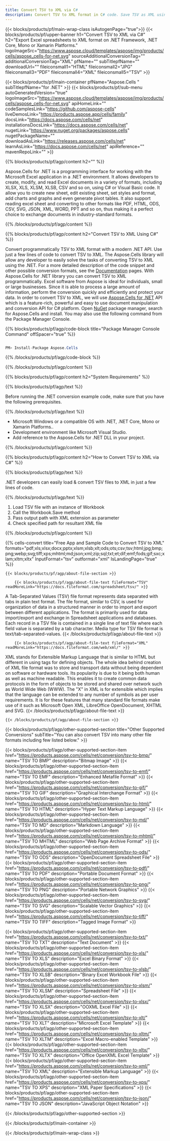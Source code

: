 ```yaml
---
title: Convert TSV to XML via C#
description: Convert TSV to XML format in C# code. Save TSV as XML using VB.NET, Asp.NET or any .NET based application.
---
```


{{< blocks/products/pf/main-wrap-class isAutogenPage="true">}}
{{< blocks/products/pf/upper-banner h1="Convert TSV to XML via C#" h2="Export Excel spreadsheets to XML format on .NET Framework, .NET Core, Mono or Xamarin Platforms." logoImageSrc="https://www.aspose.cloud/templates/aspose/img/products/cells/aspose_cells-for-net.svg" sourceAdditionalConversionTag="" additionalConversionTag="XML" pfName="" subTitlepfName="" downloadUrl="" fileiconsmall1="HTML" fileiconsmall2="JPG" fileiconsmall3="PDF" fileiconsmall4="XML" fileiconsmall5="TSV" >}}

{{< blocks/products/pf/main-container pfName="Aspose.Cells " subTitlepfName="for .NET" >}}
{{< blocks/products/pf/sub-menu autoGeneratedVersion="true" logoImageSrc="https://www.aspose.cloud/templates/aspose/img/products/cells/aspose_cells-for-net.svg" apiHomeLink="" codeSamplesLink="https://github.com/aspose-cells" liveDemosLink="https://products.aspose.app/cells/family" docsLink="https://docs.aspose.com/cells/net" installationsDocsLink="https://docs.aspose.com/cells/net" nugetLink="https://www.nuget.org/packages/aspose.cells" nugetPackageName="" downloadAsLink="https://releases.aspose.com/cells/net" learnAsLink="https://docs.aspose.com/cells/net" apiReference="" mavenRepoLink="" >}}

{{% blocks/products/pf/agp/content h2="" %}}

 Aspose.Cells for .NET is a programming interface for working with the Microsoft Excel application in a .NET environment. It allows developers to create, modify, and read Excel documents in a variety of formats, including XLSX, XLS, XLSM, XLSB, CSV and so on, using C# or Visual Basic code. It allow you to create new sheet, edit existing sheet, set styles and format, add charts and graphs and even generate pivot tables. It also support reading excel sheet and converting to other formats like PDF, HTML, ODS, CSV, SVG, JSON, XML, WORD, PPT and so on, thus making it a perfect choice to exchange documents in industry-standard formats.

{{% /blocks/products/pf/agp/content %}}

{{% blocks/products/pf/agp/content h2="Convert TSV to XML Using C#" %}}

 Convert programmatically TSV to XML format with a modern .NET API. Use just a few lines of code to convert TSV to XML. The Aspose.Cells library will allow any developer to easily solve the tasks of converting TSV to XML using the .NET. For a more detailed description of the code snippet and other possible conversion formats, see the [Documentation](https://docs.aspose.com/cells/net) pages. With Aspose.Cells for .NET library you can convert TSV to XML programmatically. Excel software from Aspose is ideal for individuals, small or large businesses. Since it is able to process a large amount of information, perform the conversion quickly and efficiently and protect your data. In order to convert TSV to XML, we will use [Aspose.Cells for .NET](https://products.aspose.com/cells/net) API which is a feature-rich, powerful and easy to use document manipulation and conversion API for C# platform. Open [NuGet](https://www.nuget.org/packages/aspose.cells) package manager, search for Aspose.Cells and install. You may also use the following command from the Package Manager Console.

{{% blocks/products/pf/agp/code-block title="Package Manager Console Command" offSpacer="true" %}}

```cs

PM> Install-Package Aspose.Cells

```

{{% /blocks/products/pf/agp/code-block %}}

{{% /blocks/products/pf/agp/content %}}

{{% blocks/products/pf/agp/content h2="System Requirements" %}}

{{% blocks/products/pf/agp/text %}}

 Before running the .NET conversion example code, make sure that you have the following prerequisites.

{{% /blocks/products/pf/agp/text %}}

-  Microsoft Windows or a compatible OS with .NET, .NET Core, Mono or Xamarin Platforms..
-  Development environment like Microsoft Visual Studio.
-  Add reference to the Aspose.Cells for .NET DLL in your project. 

{{% /blocks/products/pf/agp/content %}}

{{% blocks/products/pf/agp/content h2="How to Convert TSV to XML via C#" %}}

{{% blocks/products/pf/agp/text %}}

 .NET developers can easily load & convert TSV files to XML in just a few lines of code.

{{% /blocks/products/pf/agp/text %}}

1.  Load TSV file with an instance of Workbook
1.  Call the Workbook.Save method
1.  Pass output path with XML extension as parameter
1.  Check specified path for resultant XML file

{{% /blocks/products/pf/agp/content %}}

{{% cells-convert title="Free App and Sample Code to Convert TSV to XML" formats="pdf;xls;xlsx;docx;pptx;xlsm;xlsb;xlt;ods;ots;csv;tsv;html;jpg;bmp;png;webp;svg;tiff;xps;mhtml;md;json;xml;zip;sql;txt;et;dif;emf;fods;gif;sxc;xlam;xltm;xltx" InputFormat="tsv" outformat="xml" IsLandingPage="true" %}}
 
<!-- aboutfile Starts -->


    {{< blocks/products/pf/agp/about-file-section >}}

        {{< blocks/products/pf/agp/about-file-text fileFormat="TSV" readMoreLink="https://docs.fileformat.com/spreadsheet/tsv/" >}}
A Tab-Separated Values (TSV) file format represents data separated with tabs in plain text format. The file format, similar to CSV, is used for organization of data in a structured manner in order to import and export between different applications. The format is primarily used for data import/export and exchange in Spreadsheet applications and databases. Each record in a TSV file is contained in a single line of text file where each field value is separated by a tab character. Media type for TSV file format is text/tab-separated-values.
        {{< /blocks/products/pf/agp/about-file-text >}}

        {{< blocks/products/pf/agp/about-file-text fileFormat="XML" readMoreLink="https://docs.fileformat.com/web/xml/" >}}
XML stands for Extensible Markup Language that is similar to HTML but different in using tags for defining objects. The whole idea behind creation of XML file format was to store and transport data without being dependent on software or hardware tools. Its popularity is due to it being both human as well as machine readable. This enables it to create common data protocols in the form of objects to be stored and shared over network such as World Wide Web (WWW). The "X" in XML is for extensible which implies that the language can be extended to any number of symbols as per user requirements. It is for these features that many standard file formats make use of it such as Microsoft Open XML, LibreOffice OpenDocument, XHTML and SVG.
        {{< /blocks/products/pf/agp/about-file-text >}}

    {{< /blocks/products/pf/agp/about-file-section >}}

<!-- aboutfile Ends -->

{{< blocks/products/pf/agp/other-supported-section title="Other Supported Conversions" subTitle="You can also convert TSV into many other file formats including few listed below." >}}

{{< blocks/products/pf/agp/other-supported-section-item href="https://products.aspose.com/cells/net/conversion/tsv-to-bmp/" name="TSV TO BMP" description="Bitmap Image" >}}
{{< blocks/products/pf/agp/other-supported-section-item href="https://products.aspose.com/cells/net/conversion/tsv-to-emf/" name="TSV TO EMF" description="Enhanced Metafile Format" >}}
{{< blocks/products/pf/agp/other-supported-section-item href="https://products.aspose.com/cells/net/conversion/tsv-to-gif/" name="TSV TO GIF" description="Graphical Interchange Format" >}}
{{< blocks/products/pf/agp/other-supported-section-item href="https://products.aspose.com/cells/net/conversion/tsv-to-html/" name="TSV TO HTML" description="Hyper Text Markup Language" >}}
{{< blocks/products/pf/agp/other-supported-section-item href="https://products.aspose.com/cells/net/conversion/tsv-to-md/" name="TSV TO MD" description="Markdown Language" >}}
{{< blocks/products/pf/agp/other-supported-section-item href="https://products.aspose.com/cells/net/conversion/tsv-to-mhtml/" name="TSV TO MHTML" description="Web Page Archive Format" >}}
{{< blocks/products/pf/agp/other-supported-section-item href="https://products.aspose.com/cells/net/conversion/tsv-to-ods/" name="TSV TO ODS" description="OpenDocument Spreadsheet File" >}}
{{< blocks/products/pf/agp/other-supported-section-item href="https://products.aspose.com/cells/net/conversion/tsv-to-pdf/" name="TSV TO PDF" description="Portable Document Format" >}}
{{< blocks/products/pf/agp/other-supported-section-item href="https://products.aspose.com/cells/net/conversion/tsv-to-png/" name="TSV TO PNG" description="Portable Network Graphics" >}}
{{< blocks/products/pf/agp/other-supported-section-item href="https://products.aspose.com/cells/net/conversion/tsv-to-svg/" name="TSV TO SVG" description="Scalable Vector Graphics" >}}
{{< blocks/products/pf/agp/other-supported-section-item href="https://products.aspose.com/cells/net/conversion/tsv-to-tiff/" name="TSV TO TIFF" description="Tagged Image Format" >}}

{{< blocks/products/pf/agp/other-supported-section-item href="https://products.aspose.com/cells/net/conversion/tsv-to-txt/" name="TSV TO TXT" description="Text Document" >}}
{{< blocks/products/pf/agp/other-supported-section-item href="https://products.aspose.com/cells/net/conversion/tsv-to-xls/" name="TSV TO XLS" description="Excel Binary Format" >}}
{{< blocks/products/pf/agp/other-supported-section-item href="https://products.aspose.com/cells/net/conversion/tsv-to-xlsb/" name="TSV TO XLSB" description="Binary Excel Workbook File" >}}
{{< blocks/products/pf/agp/other-supported-section-item href="https://products.aspose.com/cells/net/conversion/tsv-to-xlsm/" name="TSV TO XLSM" description="Spreadsheet File" >}}
{{< blocks/products/pf/agp/other-supported-section-item href="https://products.aspose.com/cells/net/conversion/tsv-to-xlsx/" name="TSV TO XLSX" description="OOXML Excel File" >}}
{{< blocks/products/pf/agp/other-supported-section-item href="https://products.aspose.com/cells/net/conversion/tsv-to-xlt/" name="TSV TO XLT" description="Microsoft Excel Template" >}}
{{< blocks/products/pf/agp/other-supported-section-item href="https://products.aspose.com/cells/net/conversion/tsv-to-xltm/" name="TSV TO XLTM" description="Excel Macro-enabled Template" >}}
{{< blocks/products/pf/agp/other-supported-section-item href="https://products.aspose.com/cells/net/conversion/tsv-to-xltx/" name="TSV TO XLTX" description="Office OpenXML Excel Template" >}}
{{< blocks/products/pf/agp/other-supported-section-item href="https://products.aspose.com/cells/net/conversion/tsv-to-xml/" name="TSV TO XML" description="Extensible Markup Language" >}}
{{< blocks/products/pf/agp/other-supported-section-item href="https://products.aspose.com/cells/net/conversion/tsv-to-xps/" name="TSV TO XPS" description="XML Paper Specifications" >}}
{{< blocks/products/pf/agp/other-supported-section-item href="https://products.aspose.com/cells/net/conversion/tsv-to-json/" name="TSV TO JSON" description="JavaScript Object Notation" >}}

{{< /blocks/products/pf/agp/other-supported-section >}}

{{< /blocks/products/pf/main-container >}}
    
{{< /blocks/products/pf/main-wrap-class >}}
